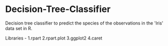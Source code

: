 # Decision-Tree-Classifier

Decision tree classifier to predict the species of the observations in the 'Iris' data set 
in R.

Libraries - 1.rpart
            2.rpart.plot
            3.ggplot2
            4.caret

